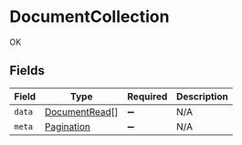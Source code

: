 # DocumentCollection

OK


## Fields

| Field                                                 | Type                                                  | Required                                              | Description                                           |
| ----------------------------------------------------- | ----------------------------------------------------- | ----------------------------------------------------- | ----------------------------------------------------- |
| `data`                                                | [DocumentRead](../../models/shared/documentread.md)[] | :heavy_minus_sign:                                    | N/A                                                   |
| `meta`                                                | [Pagination](../../models/shared/pagination.md)       | :heavy_minus_sign:                                    | N/A                                                   |
